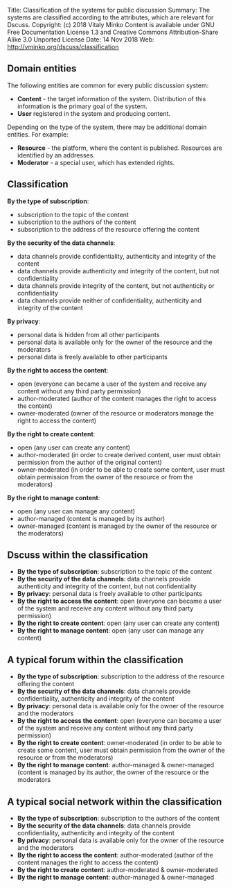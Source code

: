 Title:      Classification of the systems for public discussion
Summary:    The systems are classified according to the attributes, which are
            relevant for Dscuss.
Copyright:  (c) 2018 Vitaly Minko
            Content is available under GNU Free Documentation License 1.3 and
            Creative Commons Attribution-Share Alike 3.0 Unported License
Date:       14 Nov 2018
Web:        http://vminko.org/dscuss/classification


Domain entities
---------------

The following entities are common for every public discussion system:

* __Content__ - the target information of the system. Distribution of this
  information is the primary goal of the system.
* __User__ registered in the system and producing content.

Depending on the type of the system, there may be additional domain entities. For example:

* __Resource__ - the platform, where the content is published. Resources are
  identified by an addresses.
* __Moderator__ - a special user, which has extended rights.


Classification
--------------

__By the type of subscription__:

* subscription to the topic of the content
* subscription to the authors of the content
* subscription to the address of the resource offering the content

__By the security of the data channels__:

* data channels provide confidentiality, authenticity and integrity of the content
* data channels provide authenticity and integrity of the content, but not confidentiality
* data channels provide integrity of the content, but not authenticity or confidentiality
* data channels provide neither of confidentiality, authenticity and integrity of the content

__By privacy__:

* personal data is hidden from all other participants
* personal data is available only for the owner of the resource and the moderators
* personal data is freely available to other participants

__By the right to access the content__:

* open (everyone can became a user of the system and receive any content without
  any third party permission)
* author-moderated (author of the content manages the right to access the
  content)
* owner-moderated (owner of the resource or moderators manage the right to
  access the content)

__By the right to create content__:

* open (any user can create any content) 
* author-moderated (in order to create derived content, user must obtain
  permission from the author of the original content)
* owner-moderated (in order to be able to create some content, user must obtain
  permission from the owner of the resource or from the moderators)

__By the right to manage content__:

* open (any user can manage any content)
* author-managed (content is managed by its author)
* owner-managed (content is managed by the owner of the resource or the
  moderators)


Dscuss within the classification
--------------------------------

* __By the type of subscription__:  subscription to the topic of the content
* __By the security of the data channels__:  data channels provide authenticity
  and integrity of the content, but not confidentiality
* __By privacy__: personal data is freely available to other participants
* __By the right to access the content__: open (everyone can became a user of
  the system and receive any content without any third party permission)
* __By the right to create content__: open (any user can create any content) 
* __By the right to manage content__: open (any user can manage any content)


A typical forum within the classification
-----------------------------------------

* __By the type of subscription__: subscription to the address of the resource
  offering the content
* __By the security of the data channels__: data channels provide
  confidentiality, authenticity and integrity of the content
* __By privacy__: personal data is available only for the owner of the resource
  and the moderators
* __By the right to access the content__: open (everyone can became a user of
  the system and receive any content without any third party permission)
* __By the right to create content__:  owner-moderated (in order to be able to
  create some content, user must obtain permission from the owner of the resource
  or from the moderators)
* __By the right to manage content__: author-managed &amp; owner-managed
  (content is managed by its author, the owner of the resource or the moderators


A typical social network within the classification
--------------------------------------------------

* __By the type of subscription__: subscription to the authors of the content
* __By the security of the data channels__: data channels provide
  confidentiality, authenticity and integrity of the content
* __By privacy__: personal data is available only for the owner of the resource
  and the moderators
* __By the right to access the content__: author-moderated (author of the
  content manages the right to access the content)
* __By the right to create content__: author-moderated &amp; owner-moderated
* __By the right to manage content__: author-managed &amp; owner-managed

